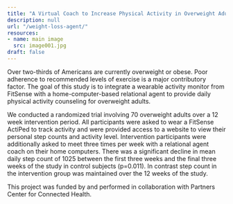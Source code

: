 ```yaml
---
title: "A Virtual Coach to Increase Physical Activity in Overweight Adults"
description: null
url: "/weight-loss-agent/"
resources:
- name: main image
  src: image001.jpg
draft: false
---
```


Over two-thirds of Americans are currently overweight or obese. Poor adherence to recommended levels of exercise is a major contributory factor. The goal of this study is to integrate a wearable activity monitor from FitSense with a home-computer-based relational agent to provide daily physical activity counseling for overweight adults.

We conducted a randomized trial involving 70 overweight adults over a 12 week intervention period. All participants were asked to wear a FitSense ActiPed to track activity  and were provided access to a website to view their personal step counts and activity level. Intervention participants were additionally asked to meet three times per week with a relational agent coach on their home computers. There was a significant decline in mean daily step count of 1025 between the first three weeks and the final three weeks of the study in control subjects (p=0.011).  In contrast step count in the intervention group was maintained over the 12 weeks of the study.

This project was funded by and performed in collaboration with Partners Center for Connected Health.

